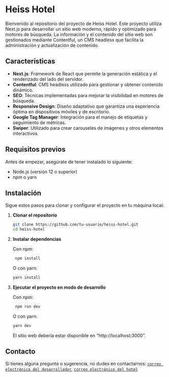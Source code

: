 # Heiss Hotel

Bienvenido al repositorio del proyecto de Heiss Hotel. Este proyecto utiliza Next.js para desarrollar un sitio web moderno, rápido y optimizado para motores de búsqueda. La información y el contenido del sitio web son gestionados mediante Contentful, un CMS headless que facilita la administración y actualización de contenido.

## Características

- **Next.js**: Framework de React que permite la generación estática y el renderizado del lado del servidor.
- **Contentful**: CMS headless utilizado para gestionar y obtener contenido dinámico.
- **SEO**: Técnicas implementadas para mejorar la visibilidad en motores de búsqueda.
- **Responsive Design**: Diseño adaptativo que garantiza una experiencia óptima en dispositivos móviles y de escritorio.
- **Google Tag Manager**: Integración para el manejo de etiquetas y seguimiento de métricas.
- **Swiper**: Utilizado para crear carouseles de imágenes y otros elementos interactivos.

## Requisitos previos

Antes de empezar, asegúrate de tener instalado lo siguiente:

- Node.js (versión 12 o superior)
- npm o yarn

## Instalación

Sigue estos pasos para clonar y configurar el proyecto en tu máquina local:

1. **Clonar el repositorio**

   ```bash
   git clone https://github.com/tu-usuario/heiss-hotel.git
   cd heiss-hotel
   ```

2. **Instalar dependencias**

   Con npm:

   ```bash
    npm install
   ```

   O con yarn:

   ```bash
   yarn install
   ```

3. **Ejecutar el proyecto en modo de desarrollo**

   Con npm:

   ```bash
    npm run dev
   ```

   O con yarn:

   ```bash
   yarn dev
   ```

   El sitio web debería estar disponible en "http://localhost:3000".

## Contacto

Si tienes alguna pregunta o sugerencia, no dudes en contactarnos:
[`correo electrónico del desarrollador`](mailto:aragonmmarilynt@gmail.com),
[`correo electrónico del hotel`](mailto:frontdesk@heiss.com.co)
